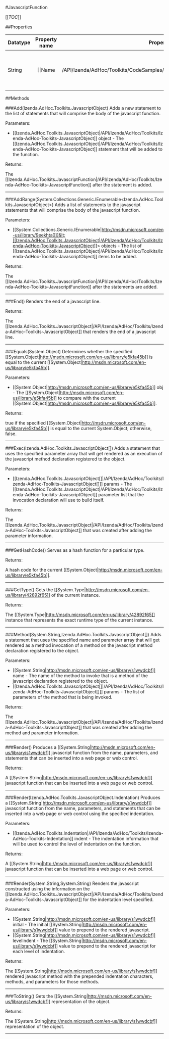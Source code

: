 #JavascriptFunction

[[_TOC_]]

##Properties

|Datatype|Property name|Property description|Default Value|
|:-------|:----------:|:-----------------:|:-----------:|
|String|[[Name|/API/Izenda/AdHoc/Toolkits/CodeSamples/Izenda_AdHoc_Toolkits_JavascriptFunction_Name]]| Gets or sets the name of the javascript function. |null|


##Methods

###Add(Izenda.AdHoc.Toolkits.JavascriptObject)
 Adds a new statement to the list of statements that will comprise the body of the javascript function. 

Parameters: 

* [[Izenda.AdHoc.Toolkits.JavascriptObject|/API/Izenda/AdHoc/Toolkits/Izenda-AdHoc-Toolkits-JavascriptObject]] object  - The [[Izenda.AdHoc.Toolkits.JavascriptObject|/API/Izenda/AdHoc/Toolkits/Izenda-AdHoc-Toolkits-JavascriptObject]] statement that will be added to the function.





Returns:

The [[Izenda.AdHoc.Toolkits.JavascriptFunction|/API/Izenda/AdHoc/Toolkits/Izenda-AdHoc-Toolkits-JavascriptFunction]] after the statement is added.


---


###AddRange(System.Collections.Generic.IEnumerable&lt;Izenda.AdHoc.Toolkits.JavascriptObject&gt;)
 Adds a list of statements to the javascript statements that will comprise the body of the javascript function. 

Parameters: 

* [[System.Collections.Generic.IEnumerable|http://msdn.microsoft.com/en-us/library/9eekhta0]]&lt;[[Izenda.AdHoc.Toolkits.JavascriptObject|/API/Izenda/AdHoc/Toolkits/Izenda-AdHoc-Toolkits-JavascriptObject]]&gt; objects  - The list of [[Izenda.AdHoc.Toolkits.JavascriptObject|/API/Izenda/AdHoc/Toolkits/Izenda-AdHoc-Toolkits-JavascriptObject]] items to be added.





Returns:

The [[Izenda.AdHoc.Toolkits.JavascriptFunction|/API/Izenda/AdHoc/Toolkits/Izenda-AdHoc-Toolkits-JavascriptFunction]] after the statements are added.


---


###End()
 Renders the end of a javascript line. 





Returns:

The [[Izenda.AdHoc.Toolkits.JavascriptObject|/API/Izenda/AdHoc/Toolkits/Izenda-AdHoc-Toolkits-JavascriptObject]] that renders the end of a javascript line.


---


###Equals(System.Object)
Determines whether the specified [[System.Object|http://msdn.microsoft.com/en-us/library/e5kfa45b]] is equal to the current [[System.Object|http://msdn.microsoft.com/en-us/library/e5kfa45b]].

Parameters: 

* [[System.Object|http://msdn.microsoft.com/en-us/library/e5kfa45b]] obj  - The [[System.Object|http://msdn.microsoft.com/en-us/library/e5kfa45b]] to compare with the current [[System.Object|http://msdn.microsoft.com/en-us/library/e5kfa45b]].





Returns:

true if the specified [[System.Object|http://msdn.microsoft.com/en-us/library/e5kfa45b]] is equal to the current System.Object; otherwise, false.


---


###Exec(Izenda.AdHoc.Toolkits.JavascriptObject[])
 Adds a statement that uses the specified parameter array that will get rendered as an execution of the javascript method declaration registered to the object. 

Parameters: 

* [[Izenda.AdHoc.Toolkits.JavascriptObject[]|/API/Izenda/AdHoc/Toolkits/Izenda-AdHoc-Toolkits-JavascriptObject[]]] params  - The [[Izenda.AdHoc.Toolkits.JavascriptObject|/API/Izenda/AdHoc/Toolkits/Izenda-AdHoc-Toolkits-JavascriptObject]] parameter list that the invocation declaration will use to build itself.





Returns:

The [[Izenda.AdHoc.Toolkits.JavascriptObject|/API/Izenda/AdHoc/Toolkits/Izenda-AdHoc-Toolkits-JavascriptObject]] that was created after adding the parameter information.


---


###GetHashCode()
 Serves as a hash function for a particular type.  





Returns:

A hash code for the current [[System.Object|http://msdn.microsoft.com/en-us/library/e5kfa45b]].


---


###GetType()
Gets the [[System.Type|http://msdn.microsoft.com/en-us/library/42892f65]] of the current instance.





Returns:

The [[System.Type|http://msdn.microsoft.com/en-us/library/42892f65]] instance that represents the exact runtime type of the current instance.


---


###Method(System.String,Izenda.AdHoc.Toolkits.JavascriptObject[])
 Adds a statement that uses the specified name and parameter array that will get rendered as a method invocation of a method on the javascript method declaration registered to the object. 

Parameters: 

* [[System.String|http://msdn.microsoft.com/en-us/library/s1wwdcbf]] name  - The name of the method to invoke that is a method of the javascript declaration registered to the object.
* [[Izenda.AdHoc.Toolkits.JavascriptObject[]|/API/Izenda/AdHoc/Toolkits/Izenda-AdHoc-Toolkits-JavascriptObject[]]] params  - The list of parameters of the method that is being invoked.





Returns:

The [[Izenda.AdHoc.Toolkits.JavascriptObject|/API/Izenda/AdHoc/Toolkits/Izenda-AdHoc-Toolkits-JavascriptObject]] that was created after adding the method and parameter information.


---


###Render()
Produces a [[System.String|http://msdn.microsoft.com/en-us/library/s1wwdcbf]] javascript function from the name, parameters, and statements that can be inserted into a web page or web control.





Returns:

A [[System.String|http://msdn.microsoft.com/en-us/library/s1wwdcbf]] javascript function that can be inserted into a web page or web control.


---


###Render(Izenda.AdHoc.Toolkits.JavascriptObject.Indentation)
Produces a [[System.String|http://msdn.microsoft.com/en-us/library/s1wwdcbf]] javascript function from the name, parameters, and statements that can be inserted into a web page or web control using the specified indentation.

Parameters: 

* [[Izenda.AdHoc.Toolkits.Indentation|/API/Izenda/AdHoc/Toolkits/Izenda-AdHoc-Toolkits-Indentation]] indent  - The indentation information that will be used to control the level of indentation on the function.





Returns:

A [[System.String|http://msdn.microsoft.com/en-us/library/s1wwdcbf]] javascript function that can be inserted into a web page or web control.


---


###Render(System.String,System.String)
Renders the javascript constructed using the information on the [[Izenda.AdHoc.Toolkits.JavascriptObject|/API/Izenda/AdHoc/Toolkits/Izenda-AdHoc-Toolkits-JavascriptObject]] for the indentation level specified.

Parameters: 

* [[System.String|http://msdn.microsoft.com/en-us/library/s1wwdcbf]] initial  - The initial [[System.String|http://msdn.microsoft.com/en-us/library/s1wwdcbf]] value to prepend to the rendered javascript.
* [[System.String|http://msdn.microsoft.com/en-us/library/s1wwdcbf]] levelIndent  - The [[System.String|http://msdn.microsoft.com/en-us/library/s1wwdcbf]] value to prepend to the rendered javascript for each level of indentation.





Returns:

The [[System.String|http://msdn.microsoft.com/en-us/library/s1wwdcbf]] rendered javascript method with the prepended indentation characters, methods, and parameters for those methods.


---


###ToString()
Gets the [[System.String|http://msdn.microsoft.com/en-us/library/s1wwdcbf]] representation of the object.





Returns:

The [[System.String|http://msdn.microsoft.com/en-us/library/s1wwdcbf]] representation of the object.


---


